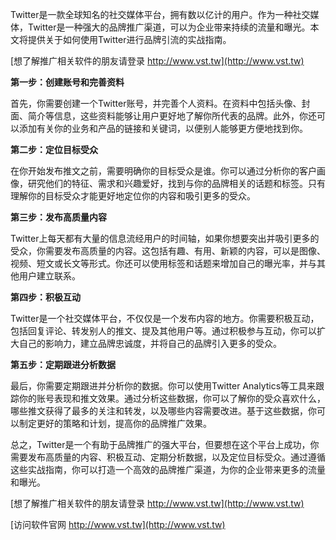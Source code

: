 Twitter是一款全球知名的社交媒体平台，拥有数以亿计的用户。作为一种社交媒体，Twitter是一种强大的品牌推广渠道，可以为企业带来持续的流量和曝光。本文将提供关于如何使用Twitter进行品牌引流的实战指南。

[想了解推广相关软件的朋友请登录 http://www.vst.tw](http://www.vst.tw)

**第一步：创建账号和完善资料**

首先，你需要创建一个Twitter账号，并完善个人资料。在资料中包括头像、封面、简介等信息，这些资料能够让用户更好地了解你所代表的品牌。此外，你还可以添加有关你的业务和产品的链接和关键词，以便别人能够更方便地找到你。

**第二步：定位目标受众**

在你开始发布推文之前，需要明确你的目标受众是谁。你可以通过分析你的客户画像，研究他们的特征、需求和兴趣爱好，找到与你的品牌相关的话题和标签。只有理解你的目标受众才能更好地定位你的内容和吸引更多的受众。

**第三步：发布高质量内容**

Twitter上每天都有大量的信息流经用户的时间轴，如果你想要突出并吸引更多的受众，你需要发布高质量的内容。这包括有趣、有用、新颖的内容，可以是图像、视频、短文或长文等形式。你还可以使用标签和话题来增加自己的曝光率，并与其他用户建立联系。

**第四步：积极互动**

Twitter是一个社交媒体平台，不仅仅是一个发布内容的地方。你需要积极互动，包括回复评论、转发别人的推文、提及其他用户等。通过积极参与互动，你可以扩大自己的影响力，建立品牌忠诚度，并将自己的品牌引入更多的受众。

**第五步：定期跟进分析数据**

最后，你需要定期跟进并分析你的数据。你可以使用Twitter Analytics等工具来跟踪你的账号表现和推文效果。通过分析这些数据，你可以了解你的受众喜欢什么，哪些推文获得了最多的关注和转发，以及哪些内容需要改进。基于这些数据，你可以制定更好的策略和计划，提高你的品牌推广效果。

总之，Twitter是一个有助于品牌推广的强大平台，但要想在这个平台上成功，你需要发布高质量的内容、积极互动、定期分析数据，以及定位目标受众。通过遵循这些实战指南，你可以打造一个高效的品牌推广渠道，为你的企业带来更多的流量和曝光。

[想了解推广相关软件的朋友请登录 http://www.vst.tw](http://www.vst.tw)


[访问软件官网 http://www.vst.tw](http://www.vst.tw)
